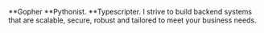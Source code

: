 **Gopher
**Pythonist.
**Typescripter.
I strive to build backend systems that are scalable, secure, robust and tailored to meet your business needs.
<!---
balagrivine/balagrivine is a ✨ special ✨ repository because its `README.md` (this file) appears on your GitHub profile.
You can click the Preview link to take a look at your changes.
--->
